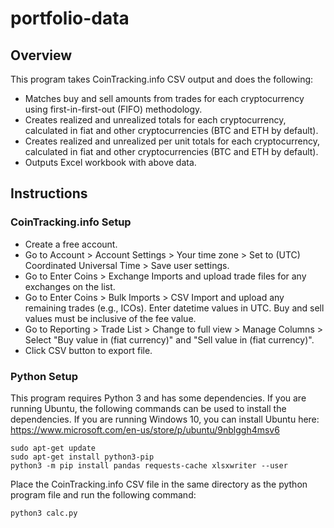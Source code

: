 # portfolio-data

## Overview

This program takes CoinTracking.info CSV output and does the following:

- Matches buy and sell amounts from trades for each cryptocurrency using first-in-first-out (FIFO) methodology.
- Creates realized and unrealized totals for each cryptocurrency, calculated in fiat and other cryptocurrencies (BTC and ETH by default).
- Creates realized and unrealized per unit totals for each cryptocurrency, calculated in fiat and other cryptocurrencies (BTC and ETH by default).
- Outputs Excel workbook with above data.

## Instructions

### CoinTracking.info Setup

- Create a free account.
- Go to Account > Account Settings > Your time zone > Set to (UTC) Coordinated Universal Time > Save user settings.
- Go to Enter Coins > Exchange Imports and upload trade files for any exchanges on the list.
- Go to Enter Coins > Bulk Imports > CSV Import and upload any remaining trades (e.g., ICOs).  Enter datetime values in UTC.  Buy and sell values must be inclusive of the fee value.
- Go to Reporting > Trade List > Change to full view > Manage Columns > Select "Buy value in (fiat currency)" and "Sell value in (fiat currency)".
- Click CSV button to export file.

### Python Setup

This program requires Python 3 and has some dependencies.  If you are running Ubuntu, the following commands can be used to install the dependencies.  If you are running Windows 10, you can install Ubuntu here: https://www.microsoft.com/en-us/store/p/ubuntu/9nblggh4msv6
```
sudo apt-get update
sudo apt-get install python3-pip
python3 -m pip install pandas requests-cache xlsxwriter --user
```

Place the CoinTracking.info CSV file in the same directory as the python program file and run the following command:
```
python3 calc.py
```
